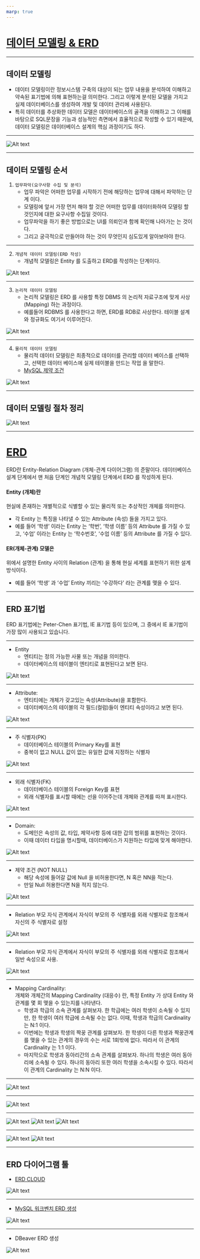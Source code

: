 ```yaml
---
marp: true
---
```

# [데이터 모델링 & ERD](https://inpa.tistory.com/entry/DB-%F0%9F%93%9A-%EB%8D%B0%EC%9D%B4%ED%84%B0-%EB%AA%A8%EB%8D%B8%EB%A7%81-1N-%EA%B4%80%EA%B3%84-%F0%9F%93%88-ERD-%EB%8B%A4%EC%9D%B4%EC%96%B4%EA%B7%B8%EB%9E%A8)

---
## 데이터 모델링
- 데이터 모델링이란 정보시스템 구축의 대상이 되는 업무 내용을 분석하여 이해하고 약속된 표기법에 의해 표현하는걸 의미한다. 그리고 이렇게 분석된 모델을 가지고 실제 데이터베이스를 생성하여 개발 및 데이터 관리에 사용된다.
- 특히 데이터를 추상화한 데이터 모델은 데이터베이스의 골격을 이해하고 그 이해를 바탕으로 SQL문장을 기능과 성능적인 측면에서 효율적으로 작성할 수 있기 때문에, 데이터 모델링은 데이터베이스 설계의 핵심 과정이기도 하다.

---
![Alt text](./img/mysql/erd/image-9.png)

---
## 데이터 모델링 순서 
1. `업무파악(요구사항 수집 및 분석)`
    - 업무 파악은 어떠한 업무를 시작하기 전에 해당하는 업무에 대해서 파악하는 단계 이다.
    - 모델링에 앞서 가장 먼저 해야 할 것은 어떠한 업무를 데이터화하여 모델링 할 것인지에 대한 요구사항 수집일 것이다.
    - 업무파악을 하기 좋은 방법으로는 UI를 의뢰인과 함께 확인해 나아가는 는 것이다.
    - 그리고 궁극적으로 만들어야 하는 것이 무엇인지 심도있게 알아보아야 한다.

---
2. `개념적 데이터 모델링(ERD 작성)`
    - 개념적 모델링은 Entity 를 도출하고 ERD를 작성하는 단계이다.

![Alt text](./img/mysql/erd/image-10.png)

---
3. `논리적 데이터 모델링`
    - 논리적 모델링은 ERD 를 사용할 특정 DBMS 의 논리적 자료구조에 맞게 사상 (Mapping) 하는 과정이다.
    - 예를들어 RDBMS 를 사용한다고 하면, ERD를 RDB로 사상한다. 테이블 설계와 정규화도 여기서 이루어진다.

![Alt text](./img/mysql/erd/image-11.png)

---
4. `물리적 데이터 모델링`
    - 물리적 데이터 모델링은 최종적으로 데이터를 관리할 데이터 베이스를 선택하고, 선택한 데이터 베이스에 실제 테이블을 만드는 작업 을 말한다.
    - [MySQL 제약 조건](https://dev-coco.tistory.com/55)

![Alt text](./img/mysql/erd/image-12.png)

---
## 데이터 모델링 절차 정리
![Alt text](./img/mysql/erd/image-13.png)

---
# [ERD](https://hudi.blog/entity-relation-diagram/)
ERD란 Entity-Relation Diagram (개체-관계 다이어그램) 의 준말이다. 데이터베이스 설계 단계에서 맨 처음 단계인 개념적 모델링 단계에서 ERD 를 작성하게 된다.

#### Entity (개체)란
현실에 존재하는 개별적으로 식별할 수 있는 물리적 또는 추상적인 개체를 의미한다.
- 각 Entity 는 특징을 나타낼 수 있는 Attribute (속성) 들을 가지고 있다.
- 예를 들어 ‘학생’ 이라는 Entity 는 ‘학번’, ‘학생 이름’ 등의 Attribute 를 가질 수 있고, ‘수업’ 이라는 Entity 는 ‘학수번호’, ‘수업 이름’ 등의 Attribute 를 가질 수 있다.

#### ER(개체-관계) 모델은
위에서 설명한 Entity 사이의 Relation (관계) 을 통해 현실 세계를 표현하기 위한 설계 방식이다.
- 예를 들어 ‘학생’ 과 ‘수업’ Entity 끼리는 ‘수강하다’ 라는 관계를 맺을 수 있다.

---
## ERD 표기법 
ERD 표기법에는 Peter-Chen 표기법, IE 표기법 등이 있으며, 그 중에서 IE 표기법이 가장 많이 사용되고 있습니다.

---
- Entity
  - 엔티티는 정의 가능한 사물 또는 개념을 의미한다.
  - 데이터베이스의 테이블이 엔티티로 표현된다고 보면 된다.

![Alt text](./img/mysql/erd/image-14.png)

---
- Attribute:    
  - 엔티티에는 개체가 갖고있는 속성(Attribute)을 포함한다.
  - 데이터베이스의 테이블의 각 필드(컬럼)들이 엔티티 속성이라고 보면 된다.

![Alt text](./img/mysql/erd/image-15.png)

---
- 주 식별자(PK)
  - 데이터베이스 테이블의 Primary Key를 표현
  - 중복이 없고 NULL 값이 없는 유일한 값에 지정하는 식별자

![Alt text](./img/mysql/erd/image-16.png)

---
- 외래 식별자(FK)
  - 데이터베이스 테이블의 Foreign Key를 표현
  - 외래 식별자를 표시할 때에는 선을 이어주는데 개체와 관계를 따져 표시한다.

![Alt text](./img/mysql/erd/image-17.png)

---
- Domain:  
  - 도메인은 속성의 값, 타입, 제약사항 등에 대한 갑의 범위를 표현하는 것이다.
  - 이때 데이터 타입을 명시할때, 데이터베이스가 지원하는 타입에 맞게 해야한다.

![Alt text](./img/mysql/erd/image-18.png)

---
- 제약 조건 (NOT NULL)
  - 해당 속성에 들어갈 값에 Null 을 비허용한다면, N 혹은 NN을 적는다.
  - 만일 Null 허용한다면 N을 적지 않는다.

![Alt text](./img/mysql/erd/image-19.png)

---
- Relation
부모 자식 관계에서 자식이 부모의 주 식별자를 외래 식별자로 참조해서 자신의 주 식별자로 설정

![Alt text](./img/mysql/erd/image-20.png)

---
- Relation
부모 자식 관계에서 자식이 부모의 주 식별자를 외래 식별자로 참조해서 일반 속성으로 사용.

![Alt text](./img/mysql/erd/image-21.png)

---
- Mapping Cardinality:     
개체와 개체간의 Mapping Cardinality (대응수) 란, 특정 Entity 가 상대 Entity 와 관계를 몇 회 맺을 수 있는지를 나타낸다.
  - 학생과 학급의 소속 관계를 살펴보자. 한 학급에는 여러 학생이 소속될 수 있지만, 한 학생이 여러 학급에 소속될 수는 없다. 이때, 학생과 학급의 Cardinality 는 N:1 이다.
  - 이번에는 학생과 학생의 짝꿍 관계를 살펴보자. 한 학생이 다른 학생과 짝꿍관계를 맺을 수 있는 관계의 경우의 수는 서로 1회밖에 없다. 따라서 이 관계의 Cardinality 는 1:1 이다.
  - 마지막으로 학생과 동아리간의 소속 관계를 살펴보자. 하나의 학생은 여러 동아리에 소속될 수 있다. 하나의 동아리 또한 여러 학생을 소속시킬 수 있다. 따라서 이 관계의 Cardinality 는 N:N 이다.

---
![Alt text](./img/mysql/erd/image-22.png)

---
![Alt text](./img/mysql/erd/image-23.png)

---
![Alt text](./img/mysql/erd/image-24.png)
![Alt text](./img/mysql/erd/image-25.png)
![Alt text](./img/mysql/erd/image-26.png)

---
![Alt text](./img/mysql/erd/image-27.png)
![Alt text](./img/mysql/erd/image-28.png)

---
## ERD 다이어그램 툴 
- [ERD CLOUD](https://inpa.tistory.com/entry/ERD-CLOUD-%E2%98%81%EF%B8%8F-ERD-%EB%8B%A4%EC%9D%B4%EC%96%B4%EA%B7%B8%EB%9E%A8%EC%9D%84-%EC%98%A8%EB%9D%BC%EC%9D%B8%EC%97%90%EC%84%9C-%EA%B7%B8%EB%A0%A4%EB%B3%B4%EC%9E%90)

![Alt text](./img/mysql/erd/image-29.png)

---
- [MySQL 워크벤치 ERD 생성](https://inpa.tistory.com/entry/MYSQL-%F0%9F%93%9A-%EC%9B%8C%ED%81%AC%EB%B2%A4%EC%B9%98%EC%97%90%EC%84%9C-%ED%85%8C%EC%9D%B4%EB%B8%94-ERD-%EC%83%9D%EC%84%B1%ED%95%98%EA%B8%B0)

![Alt text](./img/mysql/erd/image-30.png)

---
- DBeaver ERD 생성

![Alt text](./img/mysql/erd/image-31.png)

